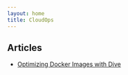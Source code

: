 ```yaml
---
layout: home
title: CloudOps
---
```

## Articles

- [Optimizing Docker Images with Dive](/2025-03-23-docker-dive-guide)
